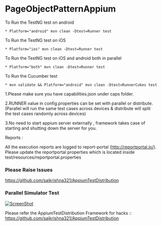 # PageObjectPatternAppium

To Run the TestNG test on android
    
    * Platform="android" mvn clean -Dtest=Runner test

 To Run the TestNG test on iOS
  
    * Platform="ios" mvn clean -Dtest=Runner test

 To Run the TestNG test on iOS and android both in parallel
  
    * Platform="both" mvn clean -Dtest=Runner test
    
To Run the Cucumber test


    * mvn validate && Platform="android" mvn clean -Dtest=RunnerCukes test    

1.Please make sure you have capabilities.json  under caps folder.

2.RUNNER value in config.properties can be set with parallel or distribute. (Parallel will run the same test cases across devices & distribute will split the test cases randomly across devices)

3.No need to start appium server externally , framework takes case of starting and shutting down the server for you.

Reports :

All the execution reports are logged to report-portal (http://reportportal.io/). Please update the reportportal properties which is located inside test/resources/reportportal.properties


### Please Raise Issues 
https://github.com/saikrishna321/AppiumTestDistribution

### Parallel Simulator Test
[![ScreenShot](https://i.imgur.com/JDuyRX9.jpg)](https://www.youtube.com/watch?v=sf0YARF5ppQ&t=2s)


Please refer the AppiumTestDistribution Framework for hacks :: https://github.com/saikrishna321/AppiumTestDistribution
